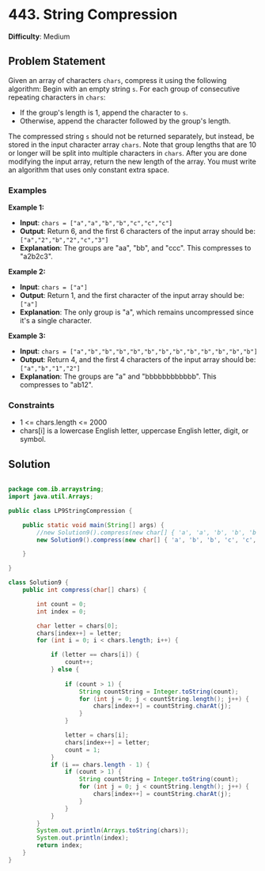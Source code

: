 # 443. String Compression

**Difficulty**: Medium

## Problem Statement
Given an array of characters `chars`, compress it using the following algorithm:
Begin with an empty string `s`. For each group of consecutive repeating characters in `chars`:
- If the group's length is 1, append the character to `s`.
- Otherwise, append the character followed by the group's length.

The compressed string `s` should not be returned separately, but instead, be stored in the input character array `chars`. Note that group lengths that are 10 or longer will be split into multiple characters in `chars`. After you are done modifying the input array, return the new length of the array. You must write an algorithm that uses only constant extra space.

### Examples

**Example 1:**
- **Input**: `chars = ["a","a","b","b","c","c","c"]`
- **Output**: Return 6, and the first 6 characters of the input array should be: `["a","2","b","2","c","3"]`
- **Explanation**: The groups are "aa", "bb", and "ccc". This compresses to "a2b2c3".

**Example 2:**
- **Input**: `chars = ["a"]`
- **Output**: Return 1, and the first character of the input array should be: `["a"]`
- **Explanation**: The only group is "a", which remains uncompressed since it's a single character.

**Example 3:**
- **Input**: `chars = ["a","b","b","b","b","b","b","b","b","b","b","b","b"]`
- **Output**: Return 4, and the first 4 characters of the input array should be: `["a","b","1","2"]`
- **Explanation**: The groups are "a" and "bbbbbbbbbbbb". This compresses to "ab12".

### Constraints
- 1 <= chars.length <= 2000
- chars[i] is a lowercase English letter, uppercase English letter, digit, or symbol.

## Solution

```java

package com.ib.arraystring;
import java.util.Arrays;

public class LP9StringCompression {

	public static void main(String[] args) {
		//new Solution9().compress(new char[] { 'a', 'a', 'b', 'b', 'b', 'b', 'b', 'b', 'b', 'b', 'b', 'b', 'b', 'b' });
		new Solution9().compress(new char[] { 'a', 'b', 'b', 'c', 'c', 'c' });

	}

}

class Solution9 {
	public int compress(char[] chars) {

		int count = 0;
		int index = 0;

		char letter = chars[0];
		chars[index++] = letter;
		for (int i = 0; i < chars.length; i++) {

			if (letter == chars[i]) {
				count++;
			} else {
				
				if (count > 1) {
					String countString = Integer.toString(count);
					for (int j = 0; j < countString.length(); j++) {
						chars[index++] = countString.charAt(j);
					}
				}

				letter = chars[i];
				chars[index++] = letter;
				count = 1;
			}
			if (i == chars.length - 1) {
				if (count > 1) {
					String countString = Integer.toString(count);
					for (int j = 0; j < countString.length(); j++) {
						chars[index++] = countString.charAt(j);
					}
				}
			}
		}
		System.out.println(Arrays.toString(chars));
		System.out.println(index);
		return index;
	}
}